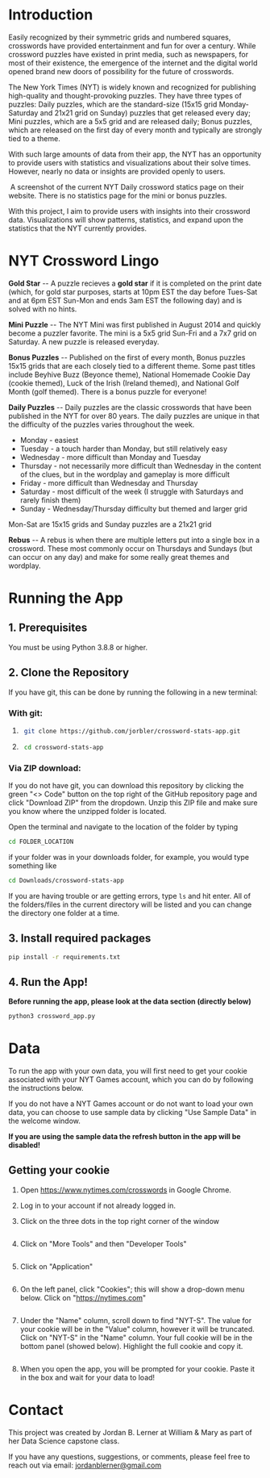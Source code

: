 # Introduction
Easily recognized by their symmetric grids and numbered squares, crosswords have provided entertainment and fun for over a century. While crossword puzzles have existed in print media, such as newspapers, for most of their existence, the emergence of the internet and the digital world opened brand new doors of possibility for the future of crosswords.
 
The New York Times (NYT) is widely known and recognized for publishing high-quality and thought-provoking puzzles. They have three types of puzzles: Daily puzzles, which are the standard-size (15x15 grid Monday-Saturday and 21x21 grid on Sunday) puzzles that get released every day; Mini puzzles, which are a 5x5 grid and are released daily; Bonus puzzles, which are released on the first day of every month and typically are strongly tied to a theme.

With such large amounts of data from their app, the NYT has an opportunity to provide users with statistics and visualizations about their solve times. However, nearly no data or insights are provided openly to users.

<img title="NYT Games statistics page" alt="" src="images/readme_images/current_stats_page.png">
A screenshot of the current NYT Daily crossword statics page on their website. There is no statistics page for the mini or bonus puzzles.

With this project, I aim to provide users with insights into their crossword data. Visualizations will show patterns, statistics, and expand upon the statistics that the NYT currently provides.

# NYT Crossword Lingo
**Gold Star** -- A puzzle recieves a **gold star** if it is completed on the print date (which, for gold star purposes, starts at 10pm EST the day before Tues-Sat and at 6pm EST Sun-Mon and ends 3am EST the following day) and is solved with no hints.

**Mini Puzzle** -- The NYT Mini was first published in August 2014 and quickly become a puzzler favorite. The mini is a 5x5 grid Sun-Fri and a 7x7 grid on Saturday. A new puzzle is released everyday.

**Bonus Puzzles** -- Published on the first of every month, Bonus puzzles 15x15 grids that are each closely tied to a different theme. Some past titles include Beyhive Buzz (Beyonce theme), National Homemade Cookie Day (cookie themed), Luck of the Irish (Ireland themed), and National Golf Month (golf themed). There is a bonus puzzle for everyone!

**Daily Puzzles** -- Daily puzzles are the classic crosswords that have been published in the NYT for over 80 years. The daily puzzles are unique in that the difficulty of the puzzles varies throughout the week. 

- Monday - easiest
- Tuesday - a touch harder than Monday, but still relatively easy
- Wednesday - more difficult than Monday and Tuesday
- Thursday - not necessarily more difficult than Wednesday in the content of the clues, but in the wordplay and gameplay is more difficult
- Friday - more difficult than Wednesday and Thursday
- Saturday - most difficult of the week (I struggle with Saturdays and rarely finish them)
- Sunday - Wednesday/Thursday difficulty but themed and larger grid


Mon-Sat are 15x15 grids and Sunday puzzles are a 21x21 grid

**Rebus** -- A rebus is when there are multiple letters put into a single box in a crossword. These most commonly occur on Thursdays and Sundays (but can occur on any day) and make for some really great themes and wordplay.

# Running the App

## 1. Prerequisites
You must be using Python 3.8.8 or higher.

## 2. Clone the Repository

If you have git, this can be done by running the following in a new terminal:

### With git:

1. ```bash
    git clone https://github.com/jorbler/crossword-stats-app.git
    ```

2. ```bash
    cd crossword-stats-app
    ```

### Via ZIP download:
If you do not have git, you can download this repository by clicking the green "<> Code" button on the top right of the GitHub repository page and click "Download ZIP" from the dropdown. Unzip this ZIP file and make sure you know where the unzipped folder is located.

Open the terminal and navigate to the location of the folder by typing 

```bash
cd FOLDER_LOCATION
```

if your folder was in your downloads folder, for example, you would type something like 
```bash
cd Downloads/crossword-stats-app
```

If you are having trouble or are getting errors, type `ls` and hit enter. All of the folders/files in the current directory will be listed and you can change the directory one folder at a time.

## 3. Install required packages

```bash
pip install -r requirements.txt
```

## 4. Run the App!
**Before running the app, please look at the data section (directly below)**

```bash 
python3 crossword_app.py
```

# Data
To run the app with your own data, you will first need to get your cookie associated with your NYT Games account, which you can do by following the instructions below.

If you do not have a NYT Games account or do not want to load your own data, you can choose to use sample data by clicking "Use Sample Data" in the welcome window.

**If you are using the sample data the refresh button in the app will be disabled!**

## Getting your cookie

1. Open https://www.nytimes.com/crosswords in Google Chrome.

2. Log in to your account if not already logged in.

3. Click on the three dots in the top right corner of the window
<img title="a title" alt="" src="images/cookie_instructions/menu1.png">

4. Click on "More Tools" and then "Developer Tools"
<img title="a title" alt="" src="images/cookie_instructions/menu2.png">

5. Click on "Application"
<img title="a title" alt="" src="images/cookie_instructions/menu3.png">


6. On the left panel, click "Cookies"; this will show a drop-down menu below. Click on "https://nytimes.com"
<img title="a title" alt="" src="images/cookie_instructions/menu4.png">

7. Under the "Name" column, scroll down to find "NYT-S". The value for your cookie will be in the "Value" column, however it will be truncated. Click on "NYT-S" in the "Name" column. Your full cookie will be in the bottom panel (showed below). Highlight the full cookie and copy it.
<img title="a title" alt="" src="images/cookie_instructions/menu5.png">

8. When you open the app, you will be prompted for your cookie. Paste it in the box and wait for your data to load!

# Contact
This project was created by Jordan B. Lerner at William & Mary as part of her Data Science capstone class.

If you have any questions, suggestions, or comments, please feel free to reach out via email: jordanblerner@gmail.com


